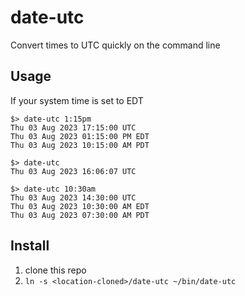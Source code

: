 # date-utc
Convert times to UTC quickly on the command line

## Usage

If your system time is set to EDT
```
$> date-utc 1:15pm
Thu 03 Aug 2023 17:15:00 UTC
Thu 03 Aug 2023 01:15:00 PM EDT
Thu 03 Aug 2023 10:15:00 AM PDT

$> date-utc
Thu 03 Aug 2023 16:06:07 UTC

$> date-utc 10:30am
Thu 03 Aug 2023 14:30:00 UTC
Thu 03 Aug 2023 10:30:00 AM EDT
Thu 03 Aug 2023 07:30:00 AM PDT
```

## Install
1. clone this repo
2. `ln -s <location-cloned>/date-utc ~/bin/date-utc`
